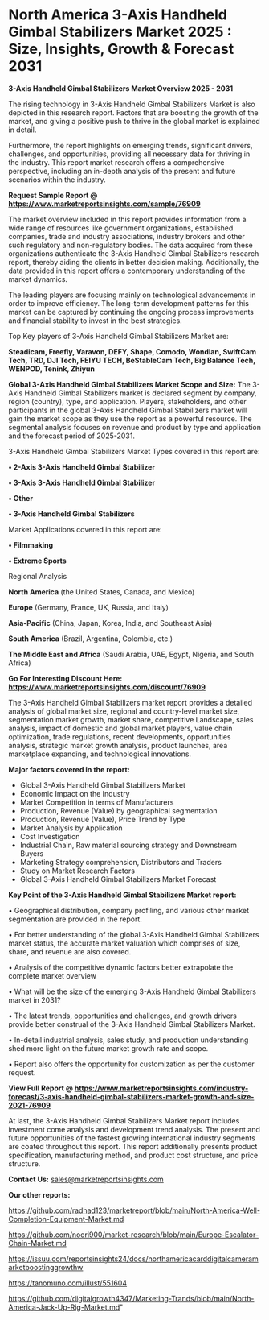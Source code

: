 # North America 3-Axis Handheld Gimbal Stabilizers Market 2025 : Size, Insights, Growth & Forecast 2031

<Strong> 3-Axis Handheld Gimbal Stabilizers Market Overview 2025 - 2031</strong>

The rising technology in 3-Axis Handheld Gimbal Stabilizers Market is also depicted in this research report. Factors that are boosting the growth of the market, and giving a positive push to thrive in the global market is explained in detail.

Furthermore, the report highlights on emerging trends, significant drivers, challenges, and opportunities, providing all necessary data for thriving in the industry. This report market research offers a comprehensive perspective, including an in-depth analysis of the present and future scenarios within the industry.

<strong>Request Sample Report @ <a href=https://www.marketreportsinsights.com/sample/76909>https://www.marketreportsinsights.com/sample/76909</a></strong>

The market overview included in this report provides information from a wide range of resources like government organizations, established companies, trade and industry associations, industry brokers and other such regulatory and non-regulatory bodies. The data acquired from these organizations authenticate the 3-Axis Handheld Gimbal Stabilizers research report, thereby aiding the clients in better decision making. Additionally, the data provided in this report offers a contemporary understanding of the market dynamics.

The leading players are focusing mainly on technological advancements in order to improve efficiency. The long-term development patterns for this market can be captured by continuing the ongoing process improvements and financial stability to invest in the best strategies.

Top Key players of 3-Axis Handheld Gimbal Stabilizers Market are:

<strong>Steadicam, Freefly, Varavon, DEFY, Shape, Comodo, Wondlan, SwiftCam Tech, TRD, DJI Tech, FEIYU TECH, BeStableCam Tech, Big Balance Tech, WENPOD, Tenink, Zhiyun</strong>

<strong><b>Global 3-Axis Handheld Gimbal Stabilizers Market Scope and Size:</b></strong>
The 3-Axis Handheld Gimbal Stabilizers market is declared segment by company, region (country), type, and application. Players, stakeholders, and other participants in the global 3-Axis Handheld Gimbal Stabilizers market will gain the market scope as they use the report as a powerful resource. The segmental analysis focuses on revenue and product by type and application and the forecast period of 2025-2031.

3-Axis Handheld Gimbal Stabilizers Market Types covered in this report are:

<strong>• 2-Axis 3-Axis Handheld Gimbal Stabilizer

• 3-Axis 3-Axis Handheld Gimbal Stabilizer

• Other

• 3-Axis Handheld Gimbal Stabilizers</strong>

Market Applications covered in this report are:

<strong>• Filmmaking

• Extreme Sports</strong> 

Regional Analysis

<strong>North America</strong> (the United States, Canada, and Mexico)

<strong>Europe</strong> (Germany, France, UK, Russia, and Italy)

<strong>Asia-Pacific</strong> (China, Japan, Korea, India, and Southeast Asia)

<strong>South America</strong> (Brazil, Argentina, Colombia, etc.)

<strong>The Middle East and Africa</strong> (Saudi Arabia, UAE, Egypt, Nigeria, and South Africa)

<strong>Go For Interesting Discount Here: <a href=https://www.marketreportsinsights.com/discount/76909>https://www.marketreportsinsights.com/discount/76909</a></strong>

The 3-Axis Handheld Gimbal Stabilizers market report provides a detailed analysis of global market size, regional and country-level market size, segmentation market growth, market share, competitive Landscape, sales analysis, impact of domestic and global market players, value chain optimization, trade regulations, recent developments, opportunities analysis, strategic market growth analysis, product launches, area marketplace expanding, and technological innovations.

<strong><b>Major factors covered in the report:</b></strong>
<ul>
  <li>Global 3-Axis Handheld Gimbal Stabilizers Market </li>
  <li>Economic Impact on the Industry</li>
  <li>Market Competition in terms of Manufacturers</li>
  <li>Production, Revenue (Value) by geographical segmentation</li>
  <li>Production, Revenue (Value), Price Trend by Type</li>
  <li>Market Analysis by Application</li>
  <li>Cost Investigation</li>
  <li>Industrial Chain, Raw material sourcing strategy and Downstream Buyers</li>
  <li>Marketing Strategy comprehension, Distributors and Traders</li>
  <li>Study on Market Research Factors</li>
  <li>Global 3-Axis Handheld Gimbal Stabilizers Market Forecast</li>
</ul>

<strong><b>Key Point of the 3-Axis Handheld Gimbal Stabilizers Market report:</b></strong>

• Geographical distribution, company profiling, and various other market segmentation are provided in the report.

• For better understanding of the global 3-Axis Handheld Gimbal Stabilizers market status, the accurate market valuation which comprises of size, share, and revenue are also covered.

• Analysis of the competitive dynamic factors better extrapolate the complete market overview

• What will be the size of the emerging 3-Axis Handheld Gimbal Stabilizers market in 2031?

• The latest trends, opportunities and challenges, and growth drivers provide better construal of the 3-Axis Handheld Gimbal Stabilizers Market.

• In-detail industrial analysis, sales study, and production understanding shed more light on the future market growth rate and scope.

• Report also offers the opportunity for customization as per the customer request.

<strong><b>View Full Report @ <a href=https://www.marketreportsinsights.com/industry-forecast/3-axis-handheld-gimbal-stabilizers-market-growth-and-size-2021-76909>https://www.marketreportsinsights.com/industry-forecast/3-axis-handheld-gimbal-stabilizers-market-growth-and-size-2021-76909</a></b></strong>


At last, the 3-Axis Handheld Gimbal Stabilizers Market report includes investment come analysis and development trend analysis. The present and future opportunities of the fastest growing international industry segments are coated throughout this report. This report additionally presents product specification, manufacturing method, and product cost structure, and price structure.

<strong>Contact Us:</strong>
sales@marketreportsinsights.com

<strong>Our other reports:</strong>

<a href=https://github.com/radhad123/marketreport/blob/main/North-America-Well-Completion-Equipment-Market.md>https://github.com/radhad123/marketreport/blob/main/North-America-Well-Completion-Equipment-Market.md</a>

<a href=https://github.com/noori900/market-research/blob/main/Europe-Escalator-Chain-Market.md>https://github.com/noori900/market-research/blob/main/Europe-Escalator-Chain-Market.md</a>

<a href=https://issuu.com/reportsinsights24/docs/northamericacarddigitalcameramarketboostinggrowthw>https://issuu.com/reportsinsights24/docs/northamericacarddigitalcameramarketboostinggrowthw</a>

<a href=https://tanomuno.com/illust/551604>https://tanomuno.com/illust/551604</a>

<a href=https://github.com/digitalgrowth4347/Marketing-Trands/blob/main/North-America-Jack-Up-Rig-Market.md>https://github.com/digitalgrowth4347/Marketing-Trands/blob/main/North-America-Jack-Up-Rig-Market.md</a>"
